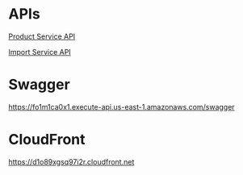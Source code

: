 # APIs

[Product Service API](product-service/README.md)

[Import Service API](import-service/README.md)

# Swagger

https://fo1m1ca0x1.execute-api.us-east-1.amazonaws.com/swagger

# CloudFront

https://d1o89xgsq97i2r.cloudfront.net

